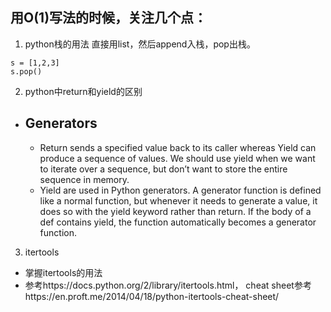 ## 用O(1)写法的时候，关注几个点：
1. python栈的用法
直接用list，然后append入栈，pop出栈。
```python3
s = [1,2,3]
s.pop()
```
2. python中return和yield的区别
- Generators
  - 
  - Return sends a specified value back to its caller whereas Yield can produce a sequence of values. We should use yield when we want to iterate over a sequence, but don’t want to store the entire sequence in memory.
  - Yield are used in Python generators. A generator function is defined like a normal function, but whenever it needs to generate a value, it does so with the yield keyword rather than return. If the body of a def contains yield, the function automatically becomes a generator function.

3. itertools
- 掌握itertools的用法
- 参考https://docs.python.org/2/library/itertools.html， cheat sheet参考https://en.proft.me/2014/04/18/python-itertools-cheat-sheet/
